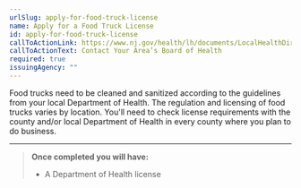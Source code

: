 ```yaml
---
urlSlug: apply-for-food-truck-license
name: Apply for a Food Truck License
id: apply-for-food-truck-license
callToActionLink: https://www.nj.gov/health/lh/documents/LocalHealthDirectory.pdf
callToActionText: Contact Your Area’s Board of Health
required: true
issuingAgency: ""
---
```


Food trucks need to be cleaned and sanitized according to the guidelines from your local Department of Health. The regulation and licensing of food trucks varies by location. You'll need to check license requirements with the county and/or local Department of Health in every county where you plan to do business.

---

>**Once completed you will have:**
>
>- A Department of Health license
